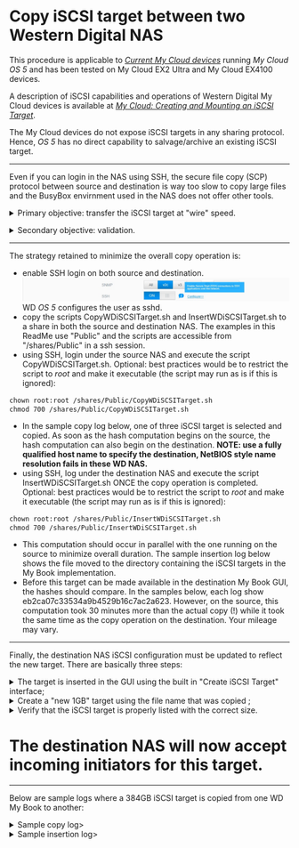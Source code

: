 # Copy iSCSI target between two Western Digital NAS

This procedure is applicable to *[Current My Cloud devices](https://os5.mycloud.com/setup)* running *My Cloud OS 5* and has been tested on My Cloud EX2 Ultra and My Cloud EX4100 devices.

A description of iSCSI capabilities and operations of Western Digital My Cloud devices is available at *[My Cloud: Creating and Mounting an iSCSI Target](https://support-en.wd.com/app/answers/detailweb/a_id/3864/initiator/user)*.

The My Cloud devices do not expose iSCSI targets in any sharing protocol. Hence, *OS 5* has no direct capability to salvage/archive an existing iSCSI target.

---------
Even if you can login in the NAS using SSH, the secure file copy (SCP) protocol between source and destination is way too slow to copy large files and the BusyBox envirnment used in the NAS does not offer other tools.

<details>
<Summary>Primary objective: transfer the iSCSI target at "wire" speed.</Summary>  

Since the expected use case is a Gigabit interface (as found on My Cloud devices) and a very large file (e.g. hundreds of gigabytes), we can compute a realistic throughput in GB/minutes to evaluate the duration of this operation. Using standard Ethernet frames of 1538 bytes (without a VLAN tag), the maximum payload is 1500 bytes and the number of bits required to transfer 1GB of data is (1\*1000^3/1500)\*1538\*8. Presuming a sustained usage of 95% of the wire, we can transfer 95%\*1000^3\*60 bits in one minute. This yields a transfer rate of 0,144 GB/minute. This translates to roughly 19 minutes to transfer a 128GB iSCSI target.</details>

<details>
<Summary>Secondary objective: validation.</Summary>
To confirm that no corruption occured during this transfer (any harware issue on the source NAS, the network gear, and/or the destination NAS), we need a hash of the source file once the copy is terminated and a hash of the destination file before it can be exposed from the destination NAS.  

&nbsp; 

There are two issues:
- On the My Book models tested, the MD5SUM utility is rather CPU intensive as shown below:
![CPU_Usage](Ressources/CPU_usage_MD5SUM_on_My_Book.jpg)  
and would impact troughput if done while transfering the file over the network.
- It is the user's responsability to compare these hashes. </details> 

---------
The strategy retained to minimize the overall copy operation is:
- enable SSH login on both source and destination. ![EnableSSH](Ressources/Enable_SSH.jpg)
WD *OS 5* configures the user as sshd.
- copy the scripts CopyWDiSCSITarget.sh and InsertWDiSCSITarget.sh to a share in both the source and destination NAS. The examples in this ReadMe use "Public" and the scripts are accessible from "/shares/Public" in a ssh session.
- using SSH, login under the source NAS and execute the script CopyWDiSCSITarget.sh. Optional: best practices would be to restrict the script to *root* and make it executable (the script may run as is if this is ignored):
````
chown root:root /shares/Public/CopyWDiSCSITarget.sh
chmod 700 /shares/Public/CopyWDiSCSITarget.sh
````
- In the sample copy log below, one of three iSCSI target is selected and copied. As soon as the hash computation begins on the source, the hash computation can also begin on the destination. **NOTE: use a fully qualified host name to specify the destination, NetBIOS style name resolution fails in these WD NAS.**
- using SSH, log under the destination NAS and execute the script InsertWDiSCSITarget.sh ONCE the copy operation is completed. Optional: best practices would be to restrict the script to *root* and make it executable (the script may run as is if this is ignored):
````
chown root:root /shares/Public/InsertWDiSCSITarget.sh
chmod 700 /shares/Public/InsertWDiSCSITarget.sh
````
- This computation should occur in parallel with the one running on the source to minimize overall duration. The sample insertion log below shows the file moved to the directory containing the iSCSI targets in the My Book implementation.
- Before this target can be made available in the destination My Book GUI, the hashes should compare. In the samples below, each log show eb2ca07c33534a9b4529b16c7ac2a623. However, on the source, this computation took 30 minutes more than the actual copy (!) while it took the same time as the copy operation on the destination. Your mileage may vary.

---------
Finally, the destination NAS iSCSI configuration must be updated to reflect the new target. There are basically three steps:
<details>
<Summary>The target is inserted in the GUI using the built in "Create iSCSI Target" interface;</Summary>

![Before_Insertion](Ressources/iSCSI_Targets_before_insertion.jpg)

</details>

<details>
<Summary>Create a "new 1GB" target using the file name that was copied ;</Summary>

![Create_Part1](Ressources/Create_iSCSI_Target_Part1.jpg)

![Create_Part2](Ressources/Create_iSCSI_Target_Part2.jpg)



</details>

<details>
<Summary>Verify that the iSCSI target is properly listed with the correct size.</Summary>

![After_Insertion](Ressources/iSCSI_Targets_after_insertion.jpg)

</details>

# The destination NAS will now accept incoming initiators for this target.
---------
Below are sample logs where a 384GB iSCSI target is copied from one WD My Book to another:

<details><summary>Sample copy log></summary>

```

PS C:\Users\ThisUser> ssh -l sshd somenas
sshd@somenas's password:
Last login: Thu Mar 21 09:42:47 2024 from 192.168.18.31


BusyBox v1.30.1 (2023-01-16 16:39:18 UTC) built-in shell (ash)
Enter 'help' for a list of built-in commands.

root@somenas ~ # /shares/Public/CopyWDiSCSITarget.sh
iSCSI targets on this volume:
  astrid-vol2
  hiccup-vol2
  toothless-vol2

Target name to copy: toothless-vol2
-rw-rw-rw-    1 root     root     384000000000 Mar 20 19:22 /mnt/HD/HD_a2/.systemfile/iscsi_images/toothless-vol2.img

Fully qualified host name of the destination server: archives.somedomain.tld
Password for root@//archives.somedomain.tld/Public:

Copy in progress ...
Thu Mar 21 11:02:25 EDT 2024
Thu Mar 21 11:58:30 EDT 2024

Hash the destination AFTER the copy ...
Thu Mar 21 11:58:30 EDT 2024
eb2ca07c33534a9b4529b16c7ac2a623  /mnt/HD/HD_a2/.systemfile/iscsi_images/toothless-vol2.img
Thu Mar 21 13:34:40 EDT 2024
root@somenas ~ #

```

</details>

<details><summary>Sample insertion log></summary>

```

PS C:\Users\Usager> ssh -l sshd archives
sshd@archives's password:
Last login: Thu Mar 21 13:27:29 2024 from 192.168.18.31


BusyBox v1.30.1 (2023-01-16 16:39:18 UTC) built-in shell (ash)
Enter 'help' for a list of built-in commands.

root@Archives ~ # /shares/Public/InsertWDiSCSITarget.sh
iSCSI targets on this volume:
  stoic-volume1
  toothless-volume1

iSCSI targets on this Public share:
  toothless-vol2

Target name to move: toothless-vol2
-rwxrwxrwx    1 nobody   share    384000000000 Mar 21 11:58 /shares/Public/toothless-vol2.img

Hash the destination BEFORE the move ...
Thu Mar 21 13:30:33 EDT 2024
eb2ca07c33534a9b4529b16c7ac2a623  /shares/Public/toothless-vol2.img
Thu Mar 21 14:25:55 EDT 2024

iSCSI targets on this volume:
  stoic-volume1
  toothless-vol2
  toothless-volume1

root@Archives ~ #

```

</details>

